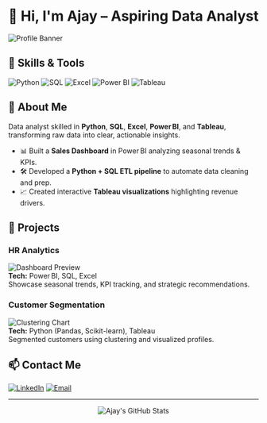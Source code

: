 # 👋 Hi, I'm Ajay – Aspiring Data Analyst

![Profile Banner](https://raw.githubusercontent.com/Ajaycn-17/Ajaycn-17/main/assets/banner.png)

## 🔧 Skills & Tools
![Python](https://img.shields.io/badge/-Python-3776AB?logo=python&logoColor=white)
![SQL](https://img.shields.io/badge/-SQL-4479A1?logo=postgresql&logoColor=white)
![Excel](https://img.shields.io/badge/-Excel-217346?logo=microsoft-excel&logoColor=white)
![Power BI](https://img.shields.io/badge/-Power%20BI-F2C811?logo=power-bi&logoColor=black)
![Tableau](https://img.shields.io/badge/-Tableau-E97627?logo=tableau&logoColor=white)

## 🎯 About Me
Data analyst skilled in **Python**, **SQL**, **Excel**, **Power BI**, and **Tableau**, transforming raw data into clear, actionable insights.

- 📊 Built a **Sales Dashboard** in Power BI analyzing seasonal trends & KPIs.
- 🛠 Developed a **Python + SQL ETL pipeline** to automate data cleaning and prep.
- 📈 Created interactive **Tableau visualizations** highlighting revenue drivers.

## 📂 Projects
### HR Analytics
![Dashboard Preview](assets/sales-dashboard.png)  
**Tech:** Power BI, SQL, Excel  
Showcase seasonal trends, KPI tracking, and strategic recommendations.

### Customer Segmentation
![Clustering Chart](assets/customer-segmentation.png)  
**Tech:** Python (Pandas, Scikit-learn), Tableau  
Segmented customers using clustering and visualized profiles.



## 📫 Contact Me
[![LinkedIn](https://img.shields.io/badge/-LinkedIn-0A66C2?logo=linkedin&logoColor=white)](https://www.linkedin.com/in/ajaycn?utm_source=share&utm_campaign=share_via&utm_content=profile&utm_medium=android_app)
[![Email](https://img.shields.io/badge/-Email-D14836?logo=gmail&logoColor=white)](mailto:ajaycnajaycn@gmail.com)

---

<div align="center">
  <img src="https://github-readme-stats.vercel.app/api?username=Ajaycn-17&show_icons=true&theme=dracula" alt="Ajay's GitHub Stats" />
</div>
